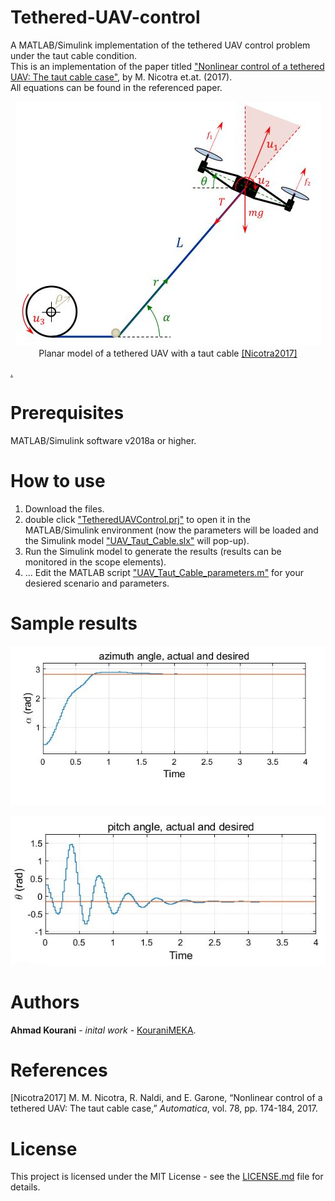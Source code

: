 # Tethered-UAV-control
A MATLAB/Simulink implementation of the tethered UAV control problem under the taut cable condition. <br />
This is an implementation of the paper titled ["Nonlinear control of a tethered UAV: The taut cable case"](https://www.sciencedirect.com/science/article/pii/S000510981630526X?via%3Dihub), by M. Nicotra et.at. (2017). <br />
All equations can be found in the referenced paper.

<p align="center">
  <img src="https://github.com/KouraniMEKA/Tethered-UAV-control/blob/master/images/Tethered_UAV.JPG">
  <br />
  Planar model of a tethered UAV with a taut cable <a href="https://www.sciencedirect.com/science/article/pii/S000510981630526X?via%3Dihub">[Nicotra2017]
</p>
  
[.](https://) 
  
# Prerequisites
MATLAB/Simulink software v2018a or higher.

# How to use
1. Download the files. <br />
2. double click ["TetheredUAVControl.prj"](https://github.com/KouraniMEKA/Tethered-UAV-control/blob/master/TetheredUAVControl.prj) to open it in the MATLAB/Simulink environment (now the parameters will be loaded and the Simulink model ["UAV_Taut_Cable.slx"](https://github.com/KouraniMEKA/Tethered-UAV-control/blob/master/UAV_Taut_Cable.slx) will pop-up). <br />
3. Run the Simulink model to generate the results (results can be monitored in the scope elements). <br />
4. ... Edit the MATLAB script ["UAV_Taut_Cable_parameters.m"](https://github.com/KouraniMEKA/Tethered-UAV-control/blob/master/UAV_Taut_Cable_parameters.m) for your desiered scenario and parameters.

# Sample results
<p align="center">
  <img src="https://github.com/KouraniMEKA/Tethered-UAV-control/blob/master/images/alpha.JPG">
  <br />
</p>

<p align="center">
  <img src="https://github.com/KouraniMEKA/Tethered-UAV-control/blob/master/images/theta.JPG">
  <br />
</p>

# Authors
**Ahmad Kourani** - *inital work* - [KouraniMEKA](https://github.com/KouraniMEKA).

# References
[Nicotra2017] M. M. Nicotra, R. Naldi, and E. Garone, “Nonlinear control of a tethered UAV: The taut cable case,” _Automatica_, vol. 78, pp. 174-184, 2017.

# License
This project is licensed under the MIT License - see the [LICENSE.md](https://github.com/KouraniMEKA/Tethered-UAV-control/blob/master/LICENSE) file for details.
 
